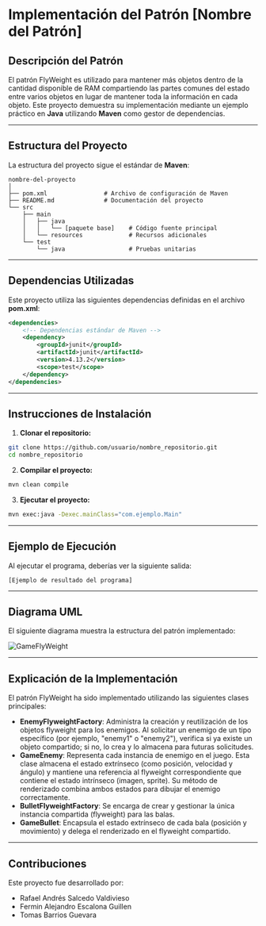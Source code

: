 
# Implementación del Patrón [Nombre del Patrón]

## Descripción del Patrón
El patrón FlyWeight es utilizado para mantener más objetos dentro de la cantidad disponible de RAM compartiendo las partes comunes del estado entre varios objetos en lugar de mantener toda la información en cada objeto. Este proyecto demuestra su implementación mediante un ejemplo práctico en **Java** utilizando **Maven** como gestor de dependencias.

---

## Estructura del Proyecto
La estructura del proyecto sigue el estándar de **Maven**:

```
nombre-del-proyecto
│
├── pom.xml                # Archivo de configuración de Maven
├── README.md              # Documentación del proyecto
└── src
    ├── main
    │   ├── java
    │   │   └── [paquete base]    # Código fuente principal
    │   └── resources             # Recursos adicionales
    └── test
        └── java                  # Pruebas unitarias
```

---

## Dependencias Utilizadas
Este proyecto utiliza las siguientes dependencias definidas en el archivo **pom.xml**:
```xml
<dependencies>
    <!-- Dependencias estándar de Maven -->
    <dependency>
        <groupId>junit</groupId>
        <artifactId>junit</artifactId>
        <version>4.13.2</version>
        <scope>test</scope>
    </dependency>
</dependencies>
```

---

## Instrucciones de Instalación

1. **Clonar el repositorio:**
```bash
git clone https://github.com/usuario/nombre_repositorio.git
cd nombre_repositorio
```

2. **Compilar el proyecto:**
```bash
mvn clean compile
```

3. **Ejecutar el proyecto:**
```bash
mvn exec:java -Dexec.mainClass="com.ejemplo.Main"
```

---

## Ejemplo de Ejecución
Al ejecutar el programa, deberías ver la siguiente salida:
```
[Ejemplo de resultado del programa]
```

---

## Diagrama UML
El siguiente diagrama muestra la estructura del patrón implementado:

![GameFlyWeight](https://github.com/user-attachments/assets/ba8d7a02-fba7-4f9b-a2bb-fb3a7c47b257)


---

## Explicación de la Implementación
El patrón FlyWeight ha sido implementado utilizando las siguientes clases principales:
- **EnemyFlyweightFactory**: Administra la creación y reutilización de los objetos flyweight para los enemigos. Al solicitar un enemigo de un tipo específico (por ejemplo, "enemy1" o "enemy2"), verifica si ya existe un objeto compartido; si no, lo crea y lo almacena para futuras solicitudes.
- **GameEnemy**: Representa cada instancia de enemigo en el juego. Esta clase almacena el estado extrínseco (como posición, velocidad y ángulo) y mantiene una referencia al flyweight correspondiente que contiene el estado intrínseco (imagen, sprite). Su método de renderizado combina ambos estados para dibujar el enemigo correctamente.
- **BulletFlyweightFactory**: Se encarga de crear y gestionar la única instancia compartida (flyweight) para las balas.
- **GameBullet**: Encapsula el estado extrínseco de cada bala (posición y movimiento) y delega el renderizado en el flyweight compartido.

---

## Contribuciones
Este proyecto fue desarrollado por:
- Rafael Andrés Salcedo Valdivieso
- Fermin Alejandro Escalona Guillen
- Tomas Barrios Guevara

